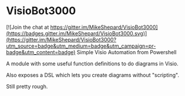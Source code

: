 # VisioBot3000

[![Join the chat at https://gitter.im/MikeShepard/VisioBot3000](https://badges.gitter.im/MikeShepard/VisioBot3000.svg)](https://gitter.im/MikeShepard/VisioBot3000?utm_source=badge&utm_medium=badge&utm_campaign=pr-badge&utm_content=badge)
Simple Visio Automation from Powershell

A module with some useful function definitions to do diagrams in Visio.  

Also exposes a DSL which lets you create diagrams without "scripting".

Still pretty rough.  
